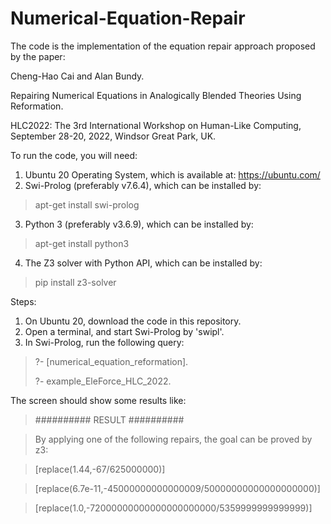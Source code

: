 # Numerical-Equation-Repair

The code is the implementation of the equation repair approach proposed by the paper:

Cheng-Hao Cai and Alan Bundy.

Repairing Numerical Equations in Analogically Blended Theories Using Reformation.

HLC2022: The 3rd International Workshop on Human-Like Computing, September 28-20, 2022, Windsor Great Park, UK.

To run the code, you will need:
1. Ubuntu 20 Operating System, which is available at: https://ubuntu.com/
2. Swi-Prolog (preferably v7.6.4), which can be installed by:
> apt-get install swi-prolog
3. Python 3 (preferably v3.6.9), which can be installed by:
>  apt-get install python3
4. The Z3 solver with Python API, which can be installed by:
> pip install z3-solver

Steps:
1. On Ubuntu 20, download the code in this repository.
2. Open a terminal, and start Swi-Prolog by 'swipl'.
3. In Swi-Prolog, run the following query:
> ?- [numerical_equation_reformation].
> 
> ?- example_EleForce_HLC_2022.

The screen should show some results like:

> ########## RESULT ##########

> By applying one of the following repairs, the goal can be proved by z3:

> [replace(1.44,-67/625000000)]

> [replace(6.7e-11,-45000000000000009/50000000000000000000)]

> [replace(1.0,-72000000000000000000000/5359999999999999)]


